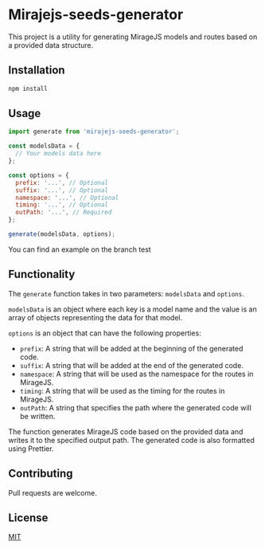 # Mirajejs-seeds-generator

This project is a utility for generating MirageJS models and routes based on a provided data structure.

## Installation

```bash
npm install
```

## Usage

```javascript
import generate from 'mirajejs-seeds-generator';

const modelsData = {
  // Your models data here
};

const options = {
  prefix: '...', // Optional
  suffix: '...', // Optional
  namespace: '...', // Optional
  timing: '...', // Optional
  outPath: '...', // Required
};

generate(modelsData, options);
```

You can find an example on the branch test

## Functionality

The `generate` function takes in two parameters: `modelsData` and `options`.

`modelsData` is an object where each key is a model name and the value is an array of objects representing the data for that model.

`options` is an object that can have the following properties:

- `prefix`: A string that will be added at the beginning of the generated code.
- `suffix`: A string that will be added at the end of the generated code.
- `namespace`: A string that will be used as the namespace for the routes in MirageJS.
- `timing`: A string that will be used as the timing for the routes in MirageJS.
- `outPath`: A string that specifies the path where the generated code will be written.

The function generates MirageJS code based on the provided data and writes it to the specified output path. The generated code is also formatted using Prettier.

## Contributing

Pull requests are welcome.

## License

[MIT](https://choosealicense.com/licenses/mit/)
